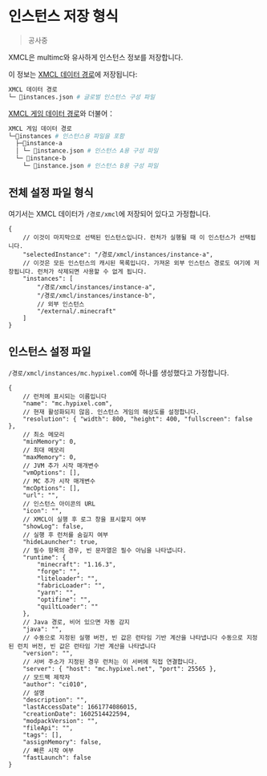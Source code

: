 # 인스턴스 저장 형식

> 공사중

XMCL은 multimc와 유사하게 인스턴스 정보를 저장합니다.

이 정보는 [XMCL 데이터 경로](/ko/guide/manage#xmcl-cache-and-database)에 저장됩니다:

<!-- ```bash
.
├─ instances
│  ├─ .vitepress
│  │  └─ config.js
│  ├─ api-examples.md
│  ├─ markdown-examples.md
│  └─ index.md
└─ package.json
``` -->

```sh
XMCL 데이터 경로
└─ 📜instances.json # 글로벌 인스턴스 구성 파일
```

[XMCL 게임 데이터 경로](/ko/guide/manage#minecraft-related-data)와 더불어：

```sh
XMCL 게임 데이터 경로
└─📂instances # 인스턴스용 파일을 포함
  ├─📂instance-a
  │ └─ 📜instance.json # 인스턴스 A용 구성 파일
  └─ 📂instance-b
    └─ 📜instance.json # 인스턴스 B용 구성 파일
```

## 전체 설정 파일 형식

여기서는 XMCL 데이터가 `/경로/xmcl`에 저장되어 있다고 가정합니다.

```json5
{
    // 이것이 마지막으로 선택된 인스턴스입니다. 런처가 실행될 때 이 인스턴스가 선택됩니다.
    "selectedInstance": "/경로/xmcl/instances/instance-a",
    // 이것은 모든 인스턴스의 캐시된 목록입니다. 가져온 외부 인스턴스 경로도 여기에 저장됩니다. 런처가 삭제되면 사용할 수 없게 됩니다.
    "instances": [
        "/경로/xmcl/instances/instance-a",
        "/경로/xmcl/instances/instance-b",
        // 외부 인스턴스
        "/external/.minecraft"
    ]
}
```

## 인스턴스 설정 파일

`/경로/xmcl/instances/mc.hypixel.com`에 하나를 생성했다고 가정합니다.

```json5
{
    // 런처에 표시되는 이름입니다
    "name": "mc.hypixel.com",
    // 현재 활성화되지 않음. 인스턴스 게임의 해상도를 설정합니다.
    "resolution": { "width": 800, "height": 400, "fullscreen": false },
    // 최소 메모리
    "minMemory": 0,
    // 최대 메모리
    "maxMemory": 0,
    // JVM 추가 시작 매개변수
    "vmOptions": [],
    // MC 추가 시작 매개변수
    "mcOptions": [],
    "url": "",
    // 인스턴스 아이콘의 URL
    "icon": "",
    // XMCL이 실행 후 로그 창을 표시할지 여부
    "showLog": false,
    // 실행 후 런처를 숨길지 여부
    "hideLauncher": true,
    // 필수 항목의 경우, 빈 문자열은 필수 아님을 나타냅니다.
    "runtime": {
        "minecraft": "1.16.3",
        "forge": "",
        "liteloader": "",
        "fabricLoader": "",
        "yarn": "",
        "optifine": "",
        "quiltLoader": ""
    },
    // Java 경로, 비어 있으면 자동 감지
    "java": "",
    // 수동으로 지정된 실행 버전, 빈 값은 런타임 기반 계산을 나타냅니다 수동으로 지정된 런치 버전, 빈 값은 런타임 기반 계산을 나타냅니다
    "version": "",
    // 서버 주소가 지정된 경우 런처는 이 서버에 직접 연결합니다.
    "server": { "host": "mc.hypixel.net", "port": 25565 },
    // 모드팩 제작자
    "author": "ci010",
    // 설명
    "description": "",
    "lastAccessDate": 1661774086015,
    "creationDate": 1602514422594,
    "modpackVersion": "",
    "fileApi": "",
    "tags": [],
    "assignMemory": false,
    // 빠른 시작 여부
    "fastLaunch": false
}

```